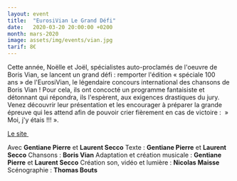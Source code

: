 ```yaml
---
layout: event
title:  "EurosiVian Le Grand Défi"
date:   2020-03-20 20:00:00 +0200
month: mars-2020
image: assets/img/events/vian.jpg
tarif: 8€
---
```


Cette année, Noëlle et Joël, spécialistes auto-proclamés de l'oeuvre de Boris Vian, se lancent un grand défi : remporter l'édition « spéciale 100 ans » de l'EurosiVian, le légendaire concours international des chansons de Boris Vian ! Pour cela, ils ont concocté un programme fantaisiste et détonnant qui répondra, ils l'espèrent, aux exigences drastiques du jury. Venez découvrir leur présentation et les encourager à préparer la grande épreuve qui les attend afin de pouvoir crier fièrement en cas de victoire :  » Moi, j'y étais !!! ».

[Le site ](https://www.lesbisonsravis.com/les-spectacles)

Avec **Gentiane Pierre** et **Laurent Secco**
Texte : **Gentiane Pierre** et **Laurent Secco**
Chansons : **Boris Vian**
Adaptation et création musicale : **Gentiane Pierre** et **Laurent Secco**
Création son, vidéo et lumière : **Nicolas Maisse**
Scénographie : **Thomas Bouts**
